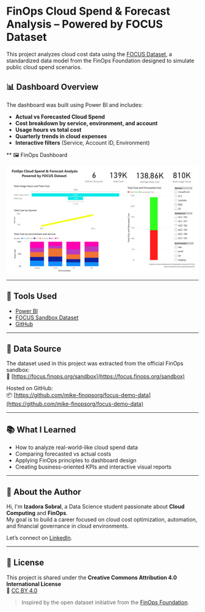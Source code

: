 # FinOps Cloud Spend & Forecast Analysis – Powered by FOCUS Dataset

This project analyzes cloud cost data using the [FOCUS Dataset](https://focus.finops.org/sandbox), a standardized data model from the FinOps Foundation designed to simulate public cloud spend scenarios.

## 📊 Dashboard Overview

The dashboard was built using Power BI and includes:

- **Actual vs Forecasted Cloud Spend**
- **Cost breakdown by service, environment, and account**
- **Usage hours vs total cost**
- **Quarterly trends in cloud expenses**
- **Interactive filters** (Service, Account ID, Environment)

** 🖼 FinOps Dashboard

![FinOps Dashboard](./dashboard.png)

---

## 🔧 Tools Used

- [Power BI](https://powerbi.microsoft.com/)
- [FOCUS Sandbox Dataset](https://focus.finops.org/sandbox)
- [GitHub](https://github.com/)

---

## 📁 Data Source

The dataset used in this project was extracted from the official FinOps sandbox:  
🔗 [https://focus.finops.org/sandbox](https://focus.finops.org/sandbox)

Hosted on GitHub:  
📦 [https://github.com/mike-finopsorg/focus-demo-data](https://github.com/mike-finopsorg/focus-demo-data)

---

## 📚 What I Learned

- How to analyze real-world-like cloud spend data
- Comparing forecasted vs actual costs
- Applying FinOps principles to dashboard design
- Creating business-oriented KPIs and interactive visual reports

---

## 📌 About the Author

Hi, I'm **Izadora Sobral**, a Data Science student passionate about **Cloud Computing** and **FinOps**.  
My goal is to build a career focused on cloud cost optimization, automation, and financial governance in cloud environments.

Let’s connect on [LinkedIn](https://www.linkedin.com/in/izadora-sobral).

---

## 🔗 License

This project is shared under the **Creative Commons Attribution 4.0 International License**  
📖 [CC BY 4.0](https://creativecommons.org/licenses/by/4.0/)

> Inspired by the open dataset initiative from the [FinOps Foundation](https://www.finops.org/).

